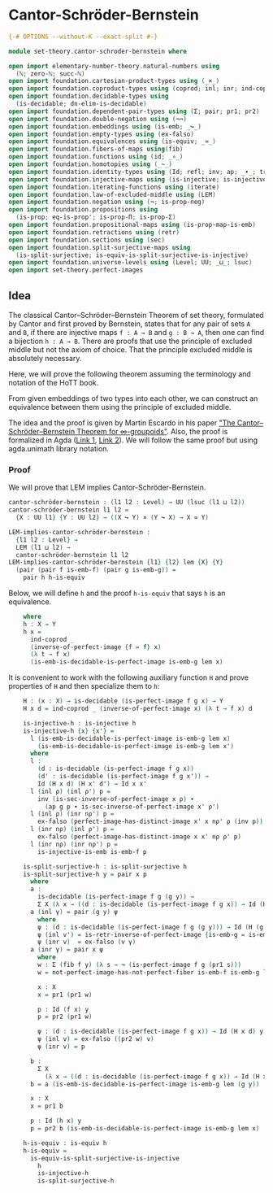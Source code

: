 # Cantor-Schröder-Bernstein

```agda
{-# OPTIONS --without-K --exact-split #-}

module set-theory.cantor-schroder-bernstein where

open import elementary-number-theory.natural-numbers using
  (ℕ; zero-ℕ; succ-ℕ)
open import foundation.cartesian-product-types using (_×_)
open import foundation.coproduct-types using (coprod; inl; inr; ind-coprod)
open import foundation.decidable-types using
  (is-decidable; dn-elim-is-decidable)
open import foundation.dependent-pair-types using (Σ; pair; pr1; pr2)
open import foundation.double-negation using (¬¬)
open import foundation.embeddings using (is-emb; _↪_)
open import foundation.empty-types using (ex-falso)
open import foundation.equivalences using (is-equiv; _≃_)
open import foundation.fibers-of-maps using(fib)
open import foundation.functions using (id; _∘_)
open import foundation.homotopies using (_~_)
open import foundation.identity-types using (Id; refl; inv; ap; _∙_; tr)
open import foundation.injective-maps using (is-injective; is-injective-is-emb)
open import foundation.iterating-functions using (iterate)
open import foundation.law-of-excluded-middle using (LEM)
open import foundation.negation using (¬; is-prop-neg)
open import foundation.propositions using
  (is-prop; eq-is-prop'; is-prop-Π; is-prop-Σ)
open import foundation.propositional-maps using (is-prop-map-is-emb)
open import foundation.retractions using (retr)
open import foundation.sections using (sec)
open import foundation.split-surjective-maps using
  (is-split-surjective; is-equiv-is-split-surjective-is-injective)
open import foundation.universe-levels using (Level; UU; _⊔_; lsuc)
open import set-theory.perfect-images
```

## Idea

The classical Cantor–Schröder–Bernstein Theorem of set theory, formulated by Cantor and first proved by Bernstein, states that for any pair of sets `A` and `B`, if there are injective maps `f : A → B` and `g : B → A`, then one can find a bijection `h : A → B`. There are proofs that use the principle of excluded middle but not the axiom of choice. That the principle excluded middle is absolutely necessary.

Here, we will prove the following theorem assuming the terminology and notation of the HoTT book.

From given embeddings of two types into each other, we can construct an equivalence between them using the principle of excluded middle.

The idea and the proof is given by Martin Escardo in his paper ["The Cantor–Schröder–Bernstein Theorem for ∞-groupoids"](https://doi.org/10.1007/s40062-021-00284-6). Also, the proof is formalized in Agda ([Link 1](https://www.cs.bham.ac.uk/~mhe/TypeTopology/CantorSchroederBernstein.html), [Link 2](https://github.com/martinescardo/TypeTopology)). We will follow the same proof but using agda.unimath library notation.

### Proof

We will prove that LEM implies Cantor-Schröder-Bernstein.

```agda
cantor-schröder-bernstein : (l1 l2 : Level) → UU (lsuc (l1 ⊔ l2))
cantor-schröder-bernstein l1 l2 =
  {X : UU l1} {Y : UU l2} → ((X ↪ Y) × (Y ↪ X) → X ≃ Y)

LEM-implies-cantor-schröder-bernstein :
  {l1 l2 : Level} →
  LEM (l1 ⊔ l2) →
  cantor-schröder-bernstein l1 l2
LEM-implies-cantor-schröder-bernstein {l1} {l2} lem {X} {Y}
  (pair (pair f is-emb-f) (pair g is-emb-g)) =
    pair h h-is-equiv
```

Below, we will define `h` and the proof `h-is-equiv` that says `h` is an equivalence.

```agda
    where
    h : X → Y
    h x =
      ind-coprod _
      (inverse-of-perfect-image {f = f} x)
      (λ t → f x)
      (is-emb-is-decidable-is-perfect-image is-emb-g lem x)
```

It is convenient to work with the following auxiliary function `H` and prove properties of `H` and then specialize them to `h`:

```agda
    H : (x : X) → is-decidable (is-perfect-image f g x) → Y
    H x d = ind-coprod _ (inverse-of-perfect-image x) (λ t → f x) d

    is-injective-h : is-injective h
    is-injective-h {x} {x'} =
      l (is-emb-is-decidable-is-perfect-image is-emb-g lem x)
        (is-emb-is-decidable-is-perfect-image is-emb-g lem x')
      where
      l :
        (d : is-decidable (is-perfect-image f g x))
        (d' : is-decidable (is-perfect-image f g x')) →
        Id (H x d) (H x' d') → Id x x'
      l (inl ρ) (inl ρ') p =
        inv (is-sec-inverse-of-perfect-image x ρ) ∙
          (ap g p ∙ is-sec-inverse-of-perfect-image x' ρ')
      l (inl ρ) (inr nρ') p =
        ex-falso (perfect-image-has-distinct-image x' x nρ' ρ (inv p))
      l (inr nρ) (inl ρ') p =
        ex-falso (perfect-image-has-distinct-image x x' nρ ρ' p)
      l (inr nρ) (inr nρ') p =
        is-injective-is-emb is-emb-f p

    is-split-surjective-h : is-split-surjective h
    is-split-surjective-h y = pair x p
      where
      a :
        is-decidable (is-perfect-image f g (g y)) →
        Σ X (λ x → ((d : is-decidable (is-perfect-image f g x)) → Id (H x d) y))
      a (inl γ) = pair (g y) ψ
        where
        ψ : (d : is-decidable (is-perfect-image f g (g y))) → Id (H (g y) d) y
        ψ (inl v') = is-retr-inverse-of-perfect-image {is-emb-g = is-emb-g} y v'
        ψ (inr v)  = ex-falso (v γ)
      a (inr γ) = pair x ψ
        where
        w : Σ (fib f y) (λ s → ¬ (is-perfect-image f g (pr1 s)))
        w = not-perfect-image-has-not-perfect-fiber is-emb-f is-emb-g lem y γ

        x : X
        x = pr1 (pr1 w)

        p : Id (f x) y
        p = pr2 (pr1 w)

        ψ : (d : is-decidable (is-perfect-image f g x)) → Id (H x d) y
        ψ (inl v) = ex-falso ((pr2 w) v)
        ψ (inr v) = p

      b :
        Σ X
          (λ x → ((d : is-decidable (is-perfect-image f g x)) → Id (H x d) y))
      b = a (is-emb-is-decidable-is-perfect-image is-emb-g lem (g y))

      x : X
      x = pr1 b

      p : Id (h x) y
      p = pr2 b (is-emb-is-decidable-is-perfect-image is-emb-g lem x)

    h-is-equiv : is-equiv h
    h-is-equiv =
      is-equiv-is-split-surjective-is-injective
        h
        is-injective-h
        is-split-surjective-h
```
